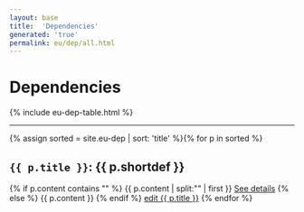 ```yaml
---
layout: base
title:  'Dependencies'
generated: 'true'
permalink: eu/dep/all.html
---
```


# Dependencies

{% include eu-dep-table.html %}

----------

{% assign sorted = site.eu-dep | sort: 'title' %}{% for p in sorted %}
<a id="al-eu-dep/{{ p.title }}" class="al-dest"/>
<h2><code>{{ p.title }}</code>: {{ p.shortdef }}</h2>
{% if p.content contains "<!--details-->" %}    
{{ p.content | split:"<!--details-->" | first }}
<a href="{{ p.title }}" class="al-doc">See details</a>
{% else %}
{{ p.content }}
{% endif %}
<a href="{{ site.git_edit }}/{% if p.collection %}{{ p.relative_path }}{% else %}{{ p.path }}{% endif %}" target="#">edit {{ p.title }}</a>
{% endfor %}
